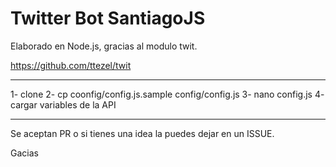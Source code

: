 # Twitter Bot SantiagoJS

Elaborado en Node.js, gracias al modulo twit.

https://github.com/ttezel/twit

---

1- clone
2- cp coonfig/config.js.sample config/config.js
3- nano config.js
4- cargar variables de la API

---

Se aceptan PR o si tienes una idea la puedes dejar en un ISSUE.

Gacias